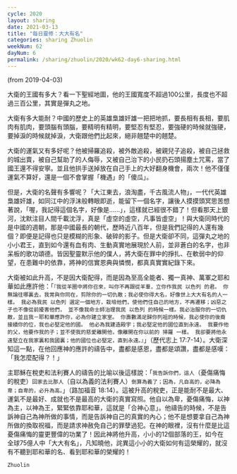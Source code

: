 ```yaml
---
cycle: 2020
layout: sharing
date: 2021-03-13
title: "每日靈修：大大有名"
categories: sharing Zhuolin
weekNum: 62
dayNum: 6
permalink: /sharing/zhuolin/2020/wk62-day6-sharing.html
---
```

(from 2019-04-03)

大衛的王國有多大？看一下聖經地圖，他的王國寬度不超過100公里，長度也不超過三百公里，其實是彈丸之地。

大衛有多大能耐？中國的歷史上的英雄梟雄奸雄一把把地抓，要長相有長相，要肌肉有肌肉，要頭腦有頭腦，要精明有精明，要堅忍有堅忍，要強硬的時候就強硬，要掉淚的時候就掉淚，大衛跟他們比起來，絕非翹楚中的翹楚。

大衛的運氣又有多好呢？他被掃羅追殺，被外敵追殺，被親兒子追殺，被自己拯救的城出賣，被自己幫助了的人侮辱，又被自己治下的小民扔石頭揚塵土咒罵，當了國王還不得安寧。並且他拱手送掉放在自己手上的大好翻身機會，兩次！他不僅僅運氣不算好，還是一個不會掌握「機遇」的「傻瓜」。

但是，大衛的名聲有多響呢？「大江東去，浪淘盡，千古風流人物」，一代代英雄梟雄奸雄，如同江中的浮沫般轉眼即逝，能留下一個名字，讓後人摸摸頭冥思苦想著說，「喔，我記得這個名字，好像是......」，這樣就已經很不錯了！但看那天上銀河，沈默注目人間千載沈浮，真是「虛空的虛空，凡事皆虛空」！與大衛同時代的是中國的週朝，那是中國最長的朝代，歷時近八百年，但是我們記得的人還有幾個？即便是記得也只是模糊的形象、破碎的影子。但是大衛卻不同，這彈丸之地的小小君王，直到如今還有血有肉、生動真實地展現於人前，並非蒼白的名字，也非呆板的歌功頌德。皆因聖靈默示他的僕人，將大衛在罪中的掙扎、在軟弱中的仰望，在患難中的依靠，將神的信實恩典與憐憫，都真真實實紀錄下來。

大衛被如此升高，不是因大衛配得，而是因為至高全能者、獨一真神、萬軍之耶和華如此應許他：「`『我從羊圈中將你召來，叫你不再跟從羊羣，立你作我民 以色列 的君。 你無論往哪裏去，我常與你同在，剪除你的一切仇敵；我必使你得大名，好像世上大大有名的人一樣。 我必為我民 以色列 選定一個地方，栽培他們，使他們住自己的地方，不再遷移；凶惡之子也不像從前擾害他們， 並不像我命士師治理我民 以色列 的時候一樣。我必治服你的一切仇敵，並且我－耶和華應許你，必為你建立家室。 你壽數滿足歸你列祖的時候，我必使你的後裔接續你的位，我也必堅定他的國。 他必為我建造殿宇；我必堅定他的國位直到永遠。 我要作他的父，他要作我的子；並不使我的慈愛離開他，像離開在你以前的 掃羅 一樣。 我卻要將他永遠堅立在我家裏和我國裏；他的國位也必堅定，直到永遠。』`」（歷代志上 17:7-14）。大衛深知這一點，在他回應神的應許的禱告中，盡都是感恩，盡都是頌讚，盡都是感嘆：「我怎麼配得？！」

主耶穌在稅吏和法利賽人的禱告的比喻以後這樣說：「`我告訴你們，這人`（憂傷痛悔的稅吏）`回家去比那人`（自以為義的法利賽人）`倒算為義了；因為，凡自高的，必降為卑；自卑的，必升為高。`」（路加福音 18:14）。這被升高的稅吏，正是能耐不是最大、運氣不是最好、成就也不是最高的大衛的真實寫照。他自以為卑，憂傷痛悔，以神為主，以神為王，緊緊依靠耶和華，這就是「合神心意」。他禱告的時候，不是告訴神自己為神所做的事情，而是告訴神自己的真實的內心；他不是想要拿自己為神所做的換取祝福，而是請求神赦免自己的罪孽過犯。在神的眼裡，沒有什麼是比這憂傷痛悔的靈更豐偉的功業了！因此神將他升高，小小的12個部落的王，如今在全球75億人中「大大有名」，凡知曉他，詫異這小小的大衛如何有這榮耀的，就沒有不聽到耶和華的名、看到耶和華的榮耀的！

`Zhuolin`
